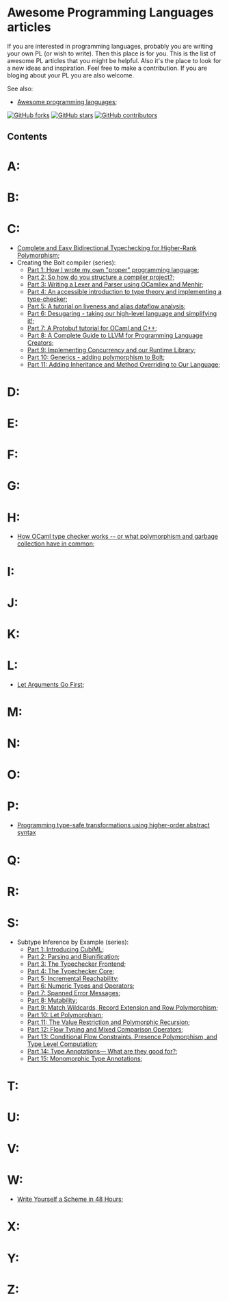 # Awesome Programming Languages articles
If you are interested in programming languages, probably you are writing your own PL (or wish to write). Then this place is for you.
This is the list of awesome PL articles that you might be helpful. Also it's the place to look for a new ideas and inspiration. Feel free to make a contribution.
If you are bloging about your PL you are also welcome.

See also: 
- [Awesome programming languages](README.md);

[![GitHub forks](https://badgen.net/github/forks/ChessMax/awesome-programming-languages/)](https://GitHub.com/ChessMax/awesome-programming-languages/network/)
[![GitHub stars](https://badgen.net/github/stars/ChessMax/awesome-programming-languages)](https://GitHub.com/ChessMax/awesome-programming-languages/stargazers/)
[![GitHub contributors](https://badgen.net/github/contributors/ChessMax/awesome-programming-languages)](https://GitHub.com/ChessMax/awesome-programming-languages/graphs/contributors/)

## Contents

# A:

# B:

# C:
- [Complete and Easy Bidirectional Typechecking for Higher-Rank Polymorphism](https://www.cl.cam.ac.uk/~nk480/bidir.pdf);
- Creating the Bolt compiler (series):
  - [Part 1: How I wrote my own "proper" programming language](https://mukulrathi.com/create-your-own-programming-language/intro-to-compiler/);
  - [Part 2: So how do you structure a compiler project?](https://mukulrathi.com/create-your-own-programming-language/compiler-engineering-structure/);
  - [Part 3: Writing a Lexer and Parser using OCamllex and Menhir](https://mukulrathi.com/create-your-own-programming-language/parsing-ocamllex-menhir/);
  - [Part 4: An accessible introduction to type theory and implementing a type-checker](https://mukulrathi.com/create-your-own-programming-language/intro-to-type-checking/);
  - [Part 5: A tutorial on liveness and alias dataflow analysis](https://mukulrathi.com/create-your-own-programming-language/data-race-dataflow-analysis/);
  - [Part 6: Desugaring - taking our high-level language and simplifying it!](https://mukulrathi.com/create-your-own-programming-language/lower-language-constructs-to-llvm/);
  - [Part 7: A Protobuf tutorial for OCaml and C++](https://mukulrathi.com/create-your-own-programming-language/protobuf-ocaml-cpp-tutorial/);
  - [Part 8: A Complete Guide to LLVM for Programming Language Creators](https://mukulrathi.com/create-your-own-programming-language/llvm-ir-cpp-api-tutorial/);
  - [Part 9: Implementing Concurrency and our Runtime Library](https://mukulrathi.com/create-your-own-programming-language/concurrency-runtime-language-tutorial/);
  - [Part 10: Generics - adding polymorphism to Bolt](https://mukulrathi.com/create-your-own-programming-language/generics-parametric-polymorphism/);
  - [Part 11: Adding Inheritance and Method Overriding to Our Language](https://mukulrathi.com/create-your-own-programming-language/inheritance-method-overriding-vtable/);

# D:

# E:

# F:

# G:

# H:
- [How OCaml type checker works -- or what polymorphism and garbage collection have in common](https://okmij.org/ftp/ML/generalization.html);

# I:

# J:

# K:

# L:
- [Let Arguments Go First](https://xnning.github.io/papers/let-arguments-go-first.pdf);

# M:

# N:

# O:

# P:
- [Programming type-safe transformations using higher-order abstract syntax](https://www.cs.mcgill.ca/~bpientka/papers/cc.pdf)

# Q:

# R:

# S:
- Subtype Inference by Example (series):
  - [Part 1: Introducing CubiML](https://blog.polybdenum.com/2020/07/04/subtype-inference-by-example-part-1-introducing-cubiml.html);
  - [Part 2: Parsing and Biunification](https://blog.polybdenum.com/2020/07/11/subtype-inference-by-example-part-2-parsing-and-biunification.html);
  - [Part 3: The Typechecker Frontend](https://blog.polybdenum.com/2020/07/18/subtype-inference-by-example-part-3-the-typechecker-frontend.html);
  - [Part 4: The Typechecker Core](https://blog.polybdenum.com/2020/07/25/subtype-inference-by-example-part-4-the-typechecker-core.html);
  - [Part 5: Incremental Reachability](https://blog.polybdenum.com/2020/08/01/subtype-inference-by-example-part-5-incremental-reachability.html);
  - [Part 6: Numeric Types and Operators](https://blog.polybdenum.com/2020/08/08/subtype-inference-by-example-part-6-numeric-types-and-operators.html);
  - [Part 7: Spanned Error Messages](https://blog.polybdenum.com/2020/08/15/subtype-inference-by-example-part-7-spanned-error-messages.html);
  - [Part 8: Mutability](https://blog.polybdenum.com/2020/08/22/subtype-inference-by-example-part-8-mutability.html);
  - [Part 9: Match Wildcards, Record Extension and Row Polymorphism](https://blog.polybdenum.com/2020/08/29/subtype-inference-by-example-part-9-nonexhaustive-matching-record-extensions-and-row-polymorphism.html);
  - [Part 10: Let Polymorphism](https://blog.polybdenum.com/2020/09/05/subtype-inference-by-example-part-10-let-polymorphism.html);
  - [Part 11: The Value Restriction and Polymorphic Recursion](https://blog.polybdenum.com/2020/09/19/subtype-inference-by-example-part-11-the-value-restriction.html);
  - [Part 12: Flow Typing and Mixed Comparison Operators](https://blog.polybdenum.com/2020/09/26/subtype-inference-by-example-part-12-flow-typing-and-mixed-comparison-operators.html);
  - [Part 13: Conditional Flow Constraints, Presence Polymorphism, and Type Level Computation](https://blog.polybdenum.com/2020/10/03/subtype-inference-by-example-part-13-conditional-flow-types-and-type-level-computation.html);
  - [Part 14: Type Annotations— What are they good for?](https://blog.polybdenum.com/2020/10/10/subtype-inference-by-example-part-14-type-annotation.html);
  - [Part 15: Monomorphic Type Annotations](https://blog.polybdenum.com/2020/10/17/subtype-inference-by-example-part-15-type-annotations.html);

# T:

# U:

# V:

# W:
- [Write Yourself a Scheme in 48 Hours](https://upload.wikimedia.org/wikipedia/commons/a/aa/Write_Yourself_a_Scheme_in_48_Hours.pdf);

# X:
# Y:
# Z:

